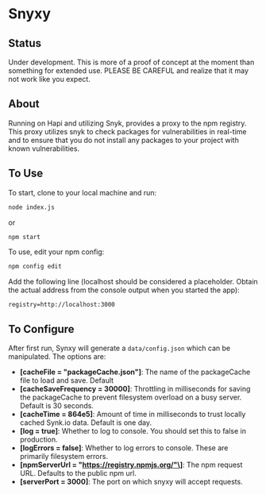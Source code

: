 # Snyxy

## Status

Under development.  This is more of a proof of concept at the moment than something for extended use.  PLEASE BE CAREFUL and realize that it may not work like you expect.

## About

Running on Hapi and utilizing Snyk, provides a proxy to the npm registry.  This proxy utilizes snyk to check packages for vulnerabilities in real-time and to ensure that you do not install any packages to your project with known vulnerabilities.

## To Use

To start, clone to your local machine and run:
```bash
node index.js
```
or
```bash
npm start
```
To use, edit your npm config:
```bash
npm config edit
```
Add the following line (localhost should be considered a placeholder. Obtain the actual address from the console output when you started the app):
```vim
registry=http://localhost:3000
```
## To Configure

After first run, Synxy will generate a `data/config.json` which can be manipulated. The options are:

* __\[cacheFile = "packageCache.json"\]__: The name of the packageCache file to load and save. Default
* __\[cacheSaveFrequency = 30000\]__: Throttling in milliseconds for saving the packageCache to prevent filesystem overload on a busy server. Default is 30 seconds.
* __\[cacheTime = 864e5\]__: Amount of time in milliseconds to trust locally cached Synk.io data. Default is one day.
* __\[log = true\]__: Whether to log to console. You should set this to false in production.
* __\[logErrors = false\]__: Whether to log errors to console. These are primarily filesystem errors.
* __\[npmServerUrl = "https://registry.npmjs.org/"\]__: The npm request URL. Defaults to the public npm url.
* __\[serverPort = 3000\]__: The port on which snyxy will accept requests.
